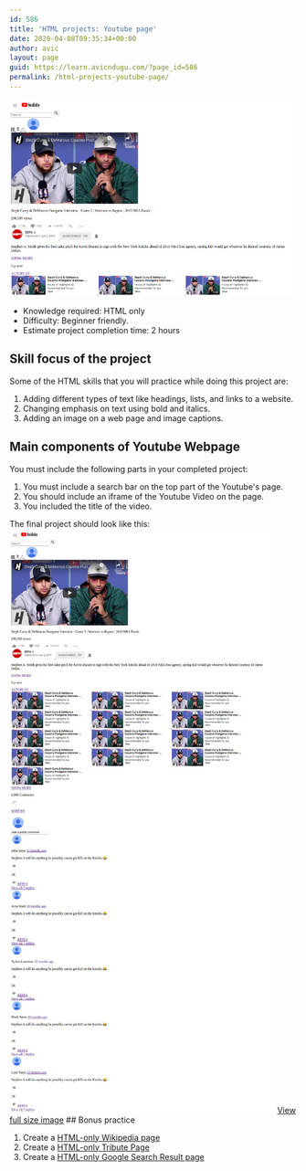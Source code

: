 ```yaml
---
id: 586
title: 'HTML projects: Youtube page'
date: 2020-04-08T09:35:34+00:00
author: avic
layout: page
guid: https://learn.avicndugu.com/?page_id=586
permalink: /html-projects-youtube-page/
--- 
```

<img src="/public/2020/html-youtube-clone-main-image.jpg">
<ul>
  <li>
    Knowledge required: HTML only
  </li>
  <li>
    Difficulty: Beginner friendly.
  </li>
  <li>
    Estimate project completion time: 2 hours
  </li>
</ul>

## Skill focus of the project

<p>
  Some of the HTML skills that you will practice while doing this project are:
</p>
<ol>
  <li>
    Adding different types of text like headings, lists, and links to a website.
  </li>
  <li>
    Changing emphasis on text using bold and italics.
  </li>
  <li>
    Adding an image on a web page and image captions.
  </li>
</ol>

## Main components of Youtube Webpage 
You must include the following parts in your completed project:
<ol>
  <li>
    You must include a search bar on the top part of the Youtube's page.
  </li>
  <li>
    You should include an iframe of the Youtube Video on the page.
  </li>
  <li>
    You included the title of the video.
  </li>
</ol>  The final project should look like this:
  <img src="/public/2020/html-youtube-clone.jpg">
<a href="https://raw.githubusercontent.com/avicndugu/practice-projects-html/master/screenshots/screencapture-dancarl857-github-io-youtube-clone-2020-04-02-13_50_56.jpg">View full size image</a>
##  Bonus practice
<ol>
  <li>
    Create a <a href="/html-project-wikipedia/">HTML-only Wikipedia page</a>
  </li>
  <li>
    Create a <a href="/html-projects-tribute-page/">HTML-only Tribute Page</a>
  </li>
  <li>
    Create a <a href="/html-projects-google-search-result/">HTML-only Google Search Result page</a>
  </li>
</ol>